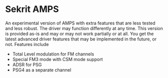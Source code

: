 # Sekrit AMPS
An experimental version of AMPS with extra features that are less tested and less robust. The driver may function differently at any time. This version is provided as-is and may or may not work partially or at all. You get the latest advanced driver features that may be implemented in the future, or not. Features include
* Total Level modulation for FM channels
* Special FM3 mode with CSM mode support
* ADSR for PSG
* PSG4 as a separate channel

